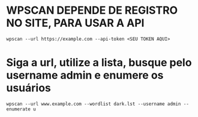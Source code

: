# WPSCAN DEPENDE DE REGISTRO NO SITE, PARA USAR A API
```
wpscan --url https://example.com --api-token <SEU TOKEN AQUI>
```

# Siga a url, utilize a lista, busque pelo username admin e enumere os usuários
```
wpscan --url www.example.com --wordlist dark.lst --username admin --enumerate u
```
